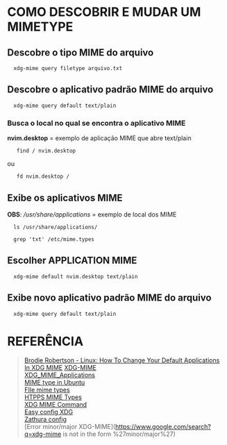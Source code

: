  # COMO DESCOBRIR E MUDAR UM MIMETYPE
 
 ## Descobre o tipo MIME do arquivo
 ```
   xdg-mime query filetype arquivo.txt
 ```
 ## Descobre o aplicativo padrão MIME do arquivo
 ```
   xdg-mime query default text/plain
 ```
 ### Busca o local no qual se encontra o aplicativo MIME
 **nvim.desktop** = exemplo de aplicação MIME que abre text/plain
 ```
    find / nvim.desktop
 ```
 ou
 ```
    fd nvim.desktop /
 ```
 ## Exibe os aplicativos MIME
 **OBS**: _/usr/share/applications_ = exemplo de local dos MIME
 ```
   ls /usr/share/applications/
 ```
 ```
   grep 'txt' /etc/mime.types
 ```
 ## Escolher APPLICATION MIME
 ```
   xdg-mime default nvim.desktop text/plain
 ```
 ## Exibe novo aplicativo padrão MIME do arquivo
 ```
   xdg-mime query default text/plain
 ```
 
 # REFERÊNCIA
 >[Brodie Robertson - Linux: How To Change Your Default Applications In XDG MIME](https://www.youtube.com/watch?v=z3F0hTigMvU)
 >[XDG-MIME](https://cgit.freedesktop.org/xdg/xdg-utils/tree/scripts/xdg-mime.in)  
 >[XDG_MIME_Applications](https://wiki.archlinux.org/title/XDG_MIME_Applications)  
 >[MIME type in Ubuntu](https://askubuntu.com/questions/586476/how-to-assign-set-a-mime-type-to-a-file)  
 >[FIle mime types](https://www.baeldung.com/linux/file-mime-types)  
 >[HTPPS MIME Types](https://developer.mozilla.org/pt-BR/docs/Web/HTTP/Basics_of_HTTP/MIME_types)  
 >[XDG MIME Command](https://stackoverflow.com/questions/2060284/how-to-use-the-xdg-mime-command)  
 >[Easy config XDG](https://unix.stackexchange.com/questions/36380/how-to-properly-and-easy-configure-xdg-open-without-any-environment)  
 >[Zathura config](https://git.pwmt.org/pwmt/zathura/-/issues/45)  
 >[Error minor/major XDG-MIME](https://www.google.com/search?q=xdg-mime is not in the form %27minor/major%27)
